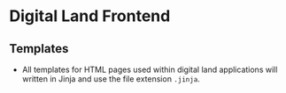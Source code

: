 # Digital Land Frontend

## Templates

 - All templates for HTML pages used within digital land applications will written in Jinja and use the file extension `.jinja`. 